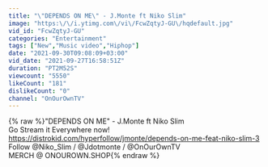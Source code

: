```yaml
---
title: "\"DEPENDS ON ME\" - J.Monte ft Niko Slim"
image: "https:\/\/i.ytimg.com\/vi\/FcwZqtyJ-GU\/hqdefault.jpg"
vid_id: "FcwZqtyJ-GU"
categories: "Entertainment"
tags: ["New","Music video","Hiphop"]
date: "2021-09-30T09:08:09+03:00"
vid_date: "2021-09-27T16:58:51Z"
duration: "PT2M52S"
viewcount: "5550"
likeCount: "181"
dislikeCount: "0"
channel: "OnOurOwnTV"
---
```

{% raw %}&quot;DEPENDS ON ME&quot; - J.Monte ft Niko Slim <br />Go Stream it Everywhere now! <a rel="nofollow" target="blank" href="https://distrokid.com/hyperfollow/jmonte/depends-on-me-feat-niko-slim-3">https://distrokid.com/hyperfollow/jmonte/depends-on-me-feat-niko-slim-3</a><br />Follow @Niko_Slim / @Jdotmonte / @OnOurOwnTV <br />MERCH @ ONOUROWN.SHOP{% endraw %}
